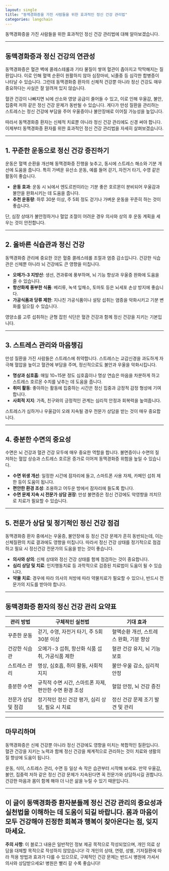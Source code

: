 ```yaml
---
layout: single
title: "동맥경화증을 가진 사람들을 위한 효과적인 정신 건강 관리법"
categories: langchain
---
```

동맥경화증을 가진 사람들을 위한 효과적인 정신 건강 관리법에 대해 알아보겠습니다. 

---

## 동맥경화증과 정신 건강의 연관성

동맥경화증은 혈관 벽에 콜레스테롤과 기타 물질이 쌓여 혈관이 좁아지고 딱딱해지는 질환입니다. 이로 인해 혈액 순환이 원활하지 않아 심장마비, 뇌졸중 등 심각한 합병증이 나타날 수 있습니다. 그런데 동맥경화증 환자의 신체적 건강뿐 아니라 정신 건강도 매우 중요하다는 사실은 잘 알려져 있지 않습니다.

혈관 건강이 나빠지면 뇌에 산소와 영양 공급이 줄어들 수 있고, 이로 인해 우울감, 불안, 집중력 저하 같은 정신 건강 문제가 동반될 수 있습니다. 게다가 만성 질환을 관리하는 스트레스는 정신 건강에 부담을 주어 우울증이나 불안장애로 이어질 가능성을 높입니다.

따라서 동맥경화증 환자는 신체적 치료뿐 아니라 정신 건강 관리에도 신경 써야 합니다. 이제부터 동맥경화증 환자를 위한 효과적인 정신 건강 관리법을 자세히 살펴보겠습니다.

---

## 1. 꾸준한 운동으로 정신 건강 증진하기

운동은 혈액 순환을 개선해 동맥경화증 진행을 늦추고, 동시에 스트레스 해소와 기분 개선에 도움을 줍니다. 특히 가벼운 유산소 운동, 예를 들어 걷기, 자전거 타기, 수영 같은 활동이 좋습니다.

- **운동 효과**: 운동 시 뇌에서 엔도르핀이라는 기분 좋은 호르몬이 분비되어 우울감과 불안을 완화시키는 데 도움을 줍니다.
- **추천 운동량**: 하루 30분 이상, 주 5회 정도 걷기나 가벼운 운동을 꾸준히 하는 것이 좋습니다.
  
단, 심장 상태가 불안정하거나 혈압 조절이 어려운 경우 의사와 상의 후 운동 계획을 세우는 것이 안전합니다.

---

## 2. 올바른 식습관과 정신 건강

동맥경화증 관리에 중요한 것은 혈중 콜레스테롤 조절과 염증 감소입니다. 건강한 식습관은 신체뿐 아니라 뇌 건강에도 큰 영향을 미칩니다.

- **오메가-3 지방산**: 생선, 견과류에 풍부하며, 뇌 기능 향상과 우울증 완화에 도움을 줄 수 있습니다.
- **항산화제 풍부한 식품**: 베리류, 녹색 잎채소, 토마토 등은 뇌세포 손상 방지에 좋습니다.
- **가공식품과 당류 제한**: 지나친 가공식품이나 설탕 섭취는 염증을 악화시키고 기분 변화를 일으킬 수 있습니다.

영양소를 고루 섭취하는 균형 잡힌 식단은 혈관 건강과 함께 정신 건강을 지키는 기본입니다.

---

## 3. 스트레스 관리와 마음챙김

만성 질환을 가진 사람들은 스트레스에 취약합니다. 스트레스는 교감신경을 과도하게 자극해 혈압을 높이고 혈관에 부담을 주며, 정신적으로도 불안과 우울을 악화시킵니다.

- **명상과 심호흡**: 매일 10~15분 정도 심호흡이나 명상 연습은 마음을 차분하게 하고 스트레스 호르몬 수치를 낮추는 데 도움을 줍니다.
- **취미 활동**: 좋아하는 활동에 집중하는 시간은 정신 집중과 긍정적 감정 형성에 기여합니다.
- **사회적 지지**: 가족, 친구와의 긍정적인 관계는 심리적 안정과 회복력을 높여줍니다.

스트레스가 심하거나 우울감이 오래 지속될 경우 전문가 상담을 받는 것이 매우 중요합니다.

---

## 4. 충분한 수면의 중요성

수면은 뇌 건강과 혈관 건강 모두에 매우 중요한 역할을 합니다. 불면증이나 수면의 질 저하는 혈압 상승과 스트레스 호르몬 증가로 이어져 동맥경화증 위험을 높일 수 있습니다.

- **수면 위생 개선**: 일정한 시간에 잠자리에 들고, 스마트폰 사용 자제, 카페인 섭취 제한 등이 도움이 됩니다.
- **편안한 환경 조성**: 조용하고 어두운 방에서 잠자리에 들도록 합니다.
- **수면 문제 지속 시 전문가 상담 권장**: 만성 불면증은 정신 건강에도 악영향을 끼치므로 치료가 필요할 수 있습니다.

---

## 5. 전문가 상담 및 정기적인 정신 건강 점검

동맥경화증 환자 중에서는 우울증, 불안장애 등 정신 건강 문제가 흔히 동반되는데, 이는 신체질환의 치료 결과에도 영향을 미칩니다. 따라서 정신 건강 상태를 정기적으로 점검하고 필요 시 정신건강 전문가의 도움을 받는 것이 좋습니다.

- **의사와 상의**: 신체 상태와 정신 건강 상태를 함께 점검하는 것이 중요합니다.
- **심리 상담 및 치료**: 인지행동치료 등 과학적으로 검증된 치료법이 도움이 될 수 있습니다.
- **약물 치료**: 경우에 따라 의사의 처방에 따라 약물치료가 필요할 수 있으나, 반드시 전문가의 지도를 받아야 합니다.

---

## 동맥경화증 환자의 정신 건강 관리 요약표

| 관리 방법          | 구체적인 실천법                           | 기대 효과                          |
|-----------------|------------------------------------|---------------------------------|
| 꾸준한 운동         | 걷기, 수영, 자전거 타기, 주 5회 30분 이상         | 혈액순환 개선, 스트레스 완화, 기분 향상        |
| 건강한 식습관        | 오메가-3 섭취, 항산화 식품 섭취, 가공식품 제한         | 혈관 건강 유지, 뇌 기능 보호               |
| 스트레스 관리        | 명상, 심호흡, 취미 활동, 사회적 지지                 | 불안·우울 감소, 심리적 안정                |
| 충분한 수면         | 규칙적 수면 시간, 스마트폰 자제, 편안한 수면 환경 조성     | 혈압 안정, 뇌 건강 증진                   |
| 전문가 상담 및 점검    | 정기적인 정신 건강 평가, 심리 상담, 필요 시 치료             | 정신 건강 문제 조기 발견 및 관리           |

---

## 마무리하며

동맥경화증은 신체 건강뿐 아니라 정신 건강에도 영향을 미치는 복합적인 질환입니다. 혈관 건강을 지키는 노력과 함께 정신 건강을 체계적으로 관리하는 것이 치료와 생활의 질 향상에 도움이 됩니다. 

운동, 식이, 스트레스 관리, 수면 등 일상 속 작은 습관부터 시작해 보세요. 만약 우울감, 불안, 집중력 저하 같은 정신 건강 문제가 지속된다면 꼭 전문가와 상담하시길 권합니다. 건강한 마음과 몸이 함께 해야 더 나은 삶을 누릴 수 있기 때문입니다.

---

이 글이 동맥경화증 환자분들께 정신 건강 관리의 중요성과 실천법을 이해하는 데 도움이 되길 바랍니다. 몸과 마음이 모두 건강해야 진정한 회복과 행복이 찾아온다는 점, 잊지 마세요.
---

**주의 사항**: 이 블로그 내용은 일반적인 정보 제공 목적으로 작성되었으며, 개인 의료 상담을 대체할 목적으로 작성하지 않았습니다! 각 개인의 상태, 연령, 성별, 기저질환에 따라 적용 방법과 효과가 다를 수 있으므로, 구체적인 건강 문제는 반드시 병원에 가셔서 의사와 상담받으세요! 병원은 빨리 갈 수록 좋습니다!
